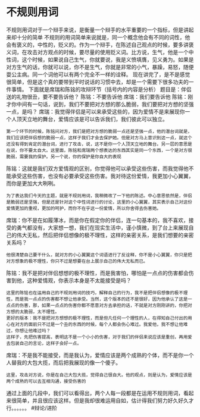# 不规则用词
不规则用词对于一个辩手来说，是衡量一个辩手的水平重要的一个指标，但是讲起来却十分的简单
不规则的用词简单来说就是，同一个概念他会有不同的词性，他会有褒义的，中性的，贬义的。作为一个辩手，在陈述自己观点的时候，要多讲褒义词，在攻击对方观点的时候，要尽量的使用贬义词。比方说，生气，他是一个中性词，这个时候，如果说自己生气，你就要说，我是义愤填膺，见义勇为。如果是对方生气的话，你就可以说，你不是生气，你就是非常的小气，暴躁，易怒，随便耍公主病。同一个词他可以有两个完全不一样的诠释。
现在讲完了，是不是感觉很简单，但是这个真的要带到平时说话的习惯中去，却是一个需要下很多功夫的一件事情。
下面就是席瑞和陈铭的攻辩环节（括号内的内容是分析）
题目是：伴侣送的礼物很丑，要不要告诉他？
陈铭：不要告诉他
席瑞：我们要告诉他
陈铭：刚才你中间有一句话，说到，我们不要把对方想的那么脆弱，我们要把对方想的坚强一点，是吗？
席瑞：我觉得伴侣是可以来承受这些的，因为爱情不是来展现你一个人顶天立地的舞台，爱情应该是可以告诉我们，我们彼此可以独立。
```
第一个环节的时候，陈铭问对方，我们是把对方想的脆弱一点还是坚强一点，他的潜台词就是，我们应该把伴侣想的脆弱一点，这样子我们才会去保护她。但是对方马上意识到这一点，就这个还没有得到肯定的潜台词，进行了攻击，说，这不是你一个人顶天立地的舞台。另一层的意思是在说，你不要太自大。这里面，陈铭和席瑞两个想表达的东西其实是同一个东西，一个是对方很脆弱，需要我的保护。另一个说，你的保护是你自大的表现
```

陈铭：这就是我们双方爱情观的区别，你觉得他可以承受这些伤害，而我觉得他不能承受这些伤害，也没有必要承受这些伤害。我对待这份爱情，我更加小心翼翼，而你是更加大大咧咧。
```
为了表达我们今天的主题，就是不规则用词，我稍微改了一下他的陈述。中心意思依然是，伴侣是脆弱还是坚强，但是还是针对这个中性词进行的讨论，这里的小心翼翼，其实表示自己对这份爱情更加的重视，更加的呵护，而你不在乎这一份爱情，所以你舍得去伤害她。
```
席瑞：你不是在如履薄冰，而是你在假定你的伴侣，连一句基本的，我不喜欢，接受的勇气都没有，大家想一想，我们在现实生活中，谨小慎微，到了台上来展现自己的伟大无私，然后把伴侣想像的极不理性，这样的亲密关系，是我们想要的亲密关系吗？
```
他很清楚自己要干什么，就对方的小心翼翼这个词语进行了反诠释，你不是小心翼翼，你只是把对方想象的极不理性，你只不过是想要在台上展示自己的伟大无私而已。
```
陈铭：我不是把对伴侣想想的极不理性，而是我害怕，哪怕是一点点的伤害都会伤害到他，这种爱情观，你表示本身是不太能接受是吗？
```
这里的陈铭也在运用自己的不规则用词的技巧，解释自己的行为，我不是把伴侣想像的极不理性，而是我一点点的伤害都不想让他承受。当然，这个版本的还不是很好，因为他承认了这是一点点的伤害，那，如果一点点的伤害你都不愿意对方去承担的话，不就是对方刚刚讲的，你把对方想的太脆弱，太不理性。
更好的版本：我不是把对方想想的极不理性，而是但凡任何一个理性的人，在得知自己付出的用心在对方的面前只不过是一个丑的东西的时候，每个人都会伤心难过。我爱他，我不想让他难过，你想让他难过吗？
这样子，先把伤害提高，表明这不是一个小小的伤害，对于我们的伴侣来说应该是重创，再用爱去包装自己的言论，这样子会好一点。
```
席瑞：不是我不能接受，而是我认为，爱情应该是两个成熟的个体，而不是你一个人替我的大包大揽，而后把我展现的像一个傻子。
```
这里，攻击对方说，你是在自己大包大揽，觉得自己很自大。他的观点，则是认为，爱情应该是两个成熟的可以去互相沟通，接受伤害的
```
通过上面的几段中，我们可以看得出，两个人每一段都是在运用不规则用词，看起来很简单，并且很应该这样。但是我却很难运用自如，估计得我们努力好久好久才行。。。。。。
#辩论/进阶